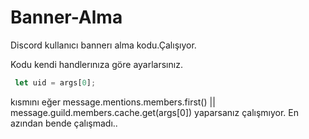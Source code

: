 # Banner-Alma
Discord kullanıcı bannerı alma kodu.Çalışıyor.

Kodu kendi handlerınıza göre ayarlarsınız. 

```javascript
 let uid = args[0];
```
kısmını eğer message.mentions.members.first() || message.guild.members.cache.get(args[0]) yaparsanız çalışmıyor.
En azından bende çalışmadı..

